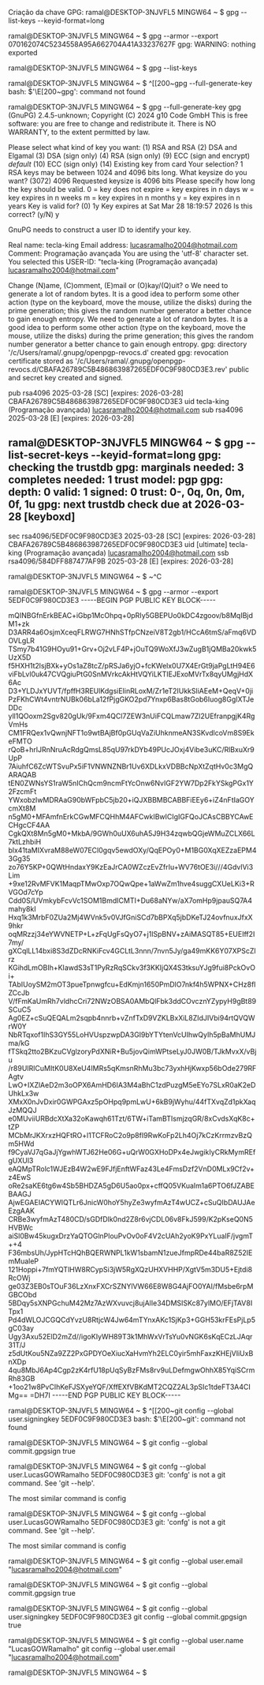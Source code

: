 Criação da chave GPG:
ramal@DESKTOP-3NJVFL5 MINGW64 ~
$ gpg --list-keys --keyid-format=long

ramal@DESKTOP-3NJVFL5 MINGW64 ~
$ gpg --armor --export 070162074C5234558A95A662704A41A33237627F
gpg: WARNING: nothing exported

ramal@DESKTOP-3NJVFL5 MINGW64 ~
$ gpg --list-keys

ramal@DESKTOP-3NJVFL5 MINGW64 ~
$ ^[[200~gpg --full-generate-key
bash: $'\E[200~gpg': command not found

ramal@DESKTOP-3NJVFL5 MINGW64 ~
$ gpg --full-generate-key
gpg (GnuPG) 2.4.5-unknown; Copyright (C) 2024 g10 Code GmbH
This is free software: you are free to change and redistribute it.
There is NO WARRANTY, to the extent permitted by law.

Please select what kind of key you want:
   (1) RSA and RSA
   (2) DSA and Elgamal
   (3) DSA (sign only)
   (4) RSA (sign only)
   (9) ECC (sign and encrypt) *default*
  (10) ECC (sign only)
  (14) Existing key from card
Your selection? 1
RSA keys may be between 1024 and 4096 bits long.
What keysize do you want? (3072) 4096
Requested keysize is 4096 bits
Please specify how long the key should be valid.
         0 = key does not expire
      <n>  = key expires in n days
      <n>w = key expires in n weeks
      <n>m = key expires in n months
      <n>y = key expires in n years
Key is valid for? (0) 1y
Key expires at Sat Mar 28 18:19:57 2026
Is this correct? (y/N) y

GnuPG needs to construct a user ID to identify your key.

Real name: tecla-king
Email address: lucasramalho2004@hotmail.com
Comment: Programação avançada
You are using the 'utf-8' character set.
You selected this USER-ID:
    "tecla-king (Programação avançada) <lucasramalho2004@hotmail.com>"

Change (N)ame, (C)omment, (E)mail or (O)kay/(Q)uit? o
We need to generate a lot of random bytes. It is a good idea to perform
some other action (type on the keyboard, move the mouse, utilize the
disks) during the prime generation; this gives the random number
generator a better chance to gain enough entropy.
We need to generate a lot of random bytes. It is a good idea to perform
some other action (type on the keyboard, move the mouse, utilize the
disks) during the prime generation; this gives the random number
generator a better chance to gain enough entropy.
gpg: directory '/c/Users/ramal/.gnupg/openpgp-revocs.d' created
gpg: revocation certificate stored as '/c/Users/ramal/.gnupg/openpgp-revocs.d/CBAFA26789C5B486863987265EDF0C9F980CD3E3.rev'
public and secret key created and signed.

pub   rsa4096 2025-03-28 [SC] [expires: 2026-03-28]
      CBAFA26789C5B486863987265EDF0C9F980CD3E3
uid                      tecla-king (Programação avançada) <lucasramalho2004@hotmail.com>
sub   rsa4096 2025-03-28 [E] [expires: 2026-03-28]


ramal@DESKTOP-3NJVFL5 MINGW64 ~
$ gpg --list-secret-keys --keyid-format=long
gpg: checking the trustdb
gpg: marginals needed: 3  completes needed: 1  trust model: pgp
gpg: depth: 0  valid:   1  signed:   0  trust: 0-, 0q, 0n, 0m, 0f, 1u
gpg: next trustdb check due at 2026-03-28
[keyboxd]
---------
sec   rsa4096/5EDF0C9F980CD3E3 2025-03-28 [SC] [expires: 2026-03-28]
      CBAFA26789C5B486863987265EDF0C9F980CD3E3
uid                 [ultimate] tecla-king (Programação avançada) <lucasramalho2004@hotmail.com>
ssb   rsa4096/584DFF887477AF9B 2025-03-28 [E] [expires: 2026-03-28]


ramal@DESKTOP-3NJVFL5 MINGW64 ~
$ ~^C

ramal@DESKTOP-3NJVFL5 MINGW64 ~
$ gpg --armor --export 5EDF0C9F980CD3E3
-----BEGIN PGP PUBLIC KEY BLOCK-----

mQINBGfnErkBEAC+iGbp1McOhpq+0pRIy5GBEPUo0kDC4zgoov/b8MqIBjdM1+zk
D3ARR4a6OsjmXceqFLRWG7HNhSTfpCNzeiV8T2gb1/HCcA6tmS/aFmq6VDOVLgLR
TSmy7b41G9HOyu91+Grv+Oj2vLF4P+jOuTQ9WoXfJ3wZugB1jQMBa20kwk5UzX5D
f5HXH1t2lsjBXk+yOs1aZ8tcZ/pRSJa6yjO+fcKWelx0U7X4ErGt9jaPgLtH94E6
viFbLvl0uk47CVQgiuPtG0SnMVrkcAkHtVQYiLKTIEJExoMVrTx8qyUMgjHdX6Ac
D3+YLDJxYUVT/fpffH3REUlKdgsiEIinRLoxM/Zr1eT2IUkkSliAEeM+QeqV+0ji
PzFKhCWt4vntrNUBk06bLa12fPjgGKO2pd7Ynxp6Bas8tGob6Iuog8GgIXTJeDDc
yll1QOoxm2Sgv820gUk/9Fxm4QCl7ZEW3nUiFCQLmaw7Zl2UEfranpgjK4RgVmHs
CM1FRQex1vQwnjNFT1o9wtBAjBf0pGUqVaZiUhknmeAN3SKvdlcoVm8S9EkeFMTO
rQoB+hrlJRnNruAcRdgQmsL85qU97rkDYb49PUcJOxj4Vibe3uKC/RlBxuXr9UpP
7AiuhfC6ZcWTSvuPx5iF1VNWNZNBr1Uv6XDLkxVDBBcNpXtZqtHv0c3MgQARAQAB
tEN0ZWNsYS1raW5nIChQcm9ncmFtYcOnw6NvIGF2YW7Dp2FkYSkgPGx1Y2FzcmFt
YWxobzIwMDRAaG90bWFpbC5jb20+iQJXBBMBCABBFiEEy6+iZ4nFtIaGOYcmXt8M
n5gM0+MFAmfnErkCGwMFCQHhM4AFCwkIBwICIgIGFQoJCAsCBBYCAwECHgcCF4AA
CgkQXt8Mn5gM0+MkbA/9GWh0uUX6uhA5J9H34zqwbQGjeWMuZCLX66L7ktLzhbiH
blx41taMIXvraM88eW07ECl0gqv5ewdOXy/QqEPOy0+M1BG0XqXEZzaEPM43Gg35
zo76Y5KP+0QWtHndaxY9KzEaJrCA0WZczEvZfrIu+WV76tOE3i///4GdvlVi3Lim
+9xe12RvMFVK1MaqpTMwOxp7OQwQpe+1aWwZm1hve4suggCXUeLKi3+RVGOd7cYp
Cdd0S/UVmkybFcvVc1SOM1BmdICMTI+Du68aNYw/aX7omHp9jpauSQ7A4mahy8kI
Hxq1k3MrbF0ZUa2Mj4WVnk5v0VJfGniSCd7bBPXq5jbDKeTJ24ovfnuxJfxX9hkr
oqMRzzj34eYWVNETP+L+zFqUgFsQyO7+j1lSpBNV+zAiMASQT85+EUEIff2I7my/
gXCqlLL14bxi8S3dZDcRNKiFcv4GCLtL3nnn/7nvn5Jy/ga49mKK6Y07XPScZlrz
KGihdLmOBIh+KIawdS3sT1PyRzRqSCkv3f3KKIjQX4S3tksuYJg9fui8PckOvOi+
TAbIUoySM2mOT3pueTpnwgfcu+EdKmjn1650PmDlO7nkf4h5WPNX+CHz8flZCcJb
V/fFmKaUmRh7vldhcCri72NWzOBSA0AMbQlFbk3ddCOvcznYZypyH9gBt89SCuC5
Ag0EZ+cSuQEQALm2sqpb4nnrb+vZnfTxD9VZKLBxXiL8ZIdJIVbi94rtQVQWrW0Y
NbRTqxof1IhS3GY55LoHVUspzwpDA3GI9bYTYtenVcUIhwQyIh5pBaMhUMJma/kG
fTSkq2tto2BKzuCVglzoryPdXNiR+Bu5jovQimWPtseLyJ0JW0B/TJkMvxX/vBju
/r89UIRlCuMItK0U8XeU4IMRs5qKmsnRhMu3bc73yxhHjKwxp56bOde279RFAgtv
LwO+IXZlAeD2m3oOPX6AmHD6IA3M4aBhC1zdPuzgM5eEYo7SLxR0aK2eDUhkLx3w
XMxX0nJvDxir0GWPGAxz5pOHpq9pmLwU+6kB9jWyhu/44fTXvqZd1pkXaqJzMQQJ
e0MUviiURBdcXtXa32oKawqh61Tzt/6TW+iTamBTIsmjzqGR/8xCvdsXqK8c+tZP
MCbMrJKXrxzHQFtRO+l1TCFRoC2o9p8fI9RwKoFp2Lh4Oj7kCzKrrmzvBzQm5HWd
f9CyaVJ7qGaJjYgwhWTJ62He06G+uQrW0GXHoDPx4eJwgikIyCRkMymREfgUXUl3
eAQMpTRolc1WJEzB4W2wE9FJfjEnftWFaz43Le4FmsDzf2VnD0MLx9Cf2v+z4EwS
oRe2saKE6tg6w4Sb5BHDZA5gD6U5ao0px+cffQ05VKuaIm1a6PTO6fJZABEBAAGJ
AjwEGAEIACYWIQTLr6JnicW0hoY5hyZe3wyfmAzT4wUCZ+cSuQIbDAUJAeEzgAAK
CRBe3wyfmAzT480CD/sGDfDlk0nd2Z8r6vjCDL06v8FkJ599/K2pKseQ0N5HVBWc
aiSl0Bw45kugxDrzYaQTOGlnPlouPvOv0oF4V2cUAh2yoK9PxYLuaIF/jvgmT++4
F36mbsUh/JypHTcHQhBQERWNPL1kW1sbamN1zueJfmpRDe44baR8Z52IEmMualeP
121Hoppi+7fmYQTlHW8RCypSi3jW5RgXQzUHXVHHP/XgtV5m3DU5+Ejtdi8RcOWj
ge03Z3EB0sTOuF36LzXnxFXCrSZNYlVW66E8W8G4AjFO0YAI/fMsbe6rpMGBCObd
5BDqy5sXNPGchuM42Mz7AzWXvuvcj8ujAlIe34DMSISKc87ylMO/EFjTAV8ITpx1
Pd4dWLOJCGQCdYvzU8RtjcW4Jw64mTYnxAKc1SjKp3+GGH53krFEsPjLp5gC03ay
Ugy3Axu52ElD2mZd//igoKIyWH89T3k1MhWxVrTsYu0vNGK6sKqECzLJAqr31T/J
z5dUtKou5NZa9ZZ2PxGPDYOeXiucXaHvmYh2ELC0yir5mhFaxzKHEjVIiUxBnXDp
4qu8MbJ6Ap4Cgp2zK4rfU18pUqSyBzFMs8rv9uLDefmgwOhhX85YqiSCrmRh83GB
+1oo21w8PvCIhKeFJSXyeYQF/XffEXfVBKdMT2CQZ2AL3pSIc1tdeFT3A4CIMg==
=DH7I
-----END PGP PUBLIC KEY BLOCK-----

ramal@DESKTOP-3NJVFL5 MINGW64 ~
$ ^[[200~git config --global user.signingkey 5EDF0C9F980CD3E3
bash: $'\E[200~git': command not found

ramal@DESKTOP-3NJVFL5 MINGW64 ~
$ git config --global commit.gpgsign true

ramal@DESKTOP-3NJVFL5 MINGW64 ~
$ git confg --global user.LucasGOWRamalho 5EDF0C980CD3E3
git: 'confg' is not a git command. See 'git --help'.

The most similar command is
        config

ramal@DESKTOP-3NJVFL5 MINGW64 ~
$ git confg --global user.LucasGOWRamalho 5EDF0C980CD3E3
git: 'confg' is not a git command. See 'git --help'.

The most similar command is
        config

ramal@DESKTOP-3NJVFL5 MINGW64 ~
$ git config --global user.email "lucasramalho2004@hotmail.com"

ramal@DESKTOP-3NJVFL5 MINGW64 ~
$ git config --global commit.gpgsign true

ramal@DESKTOP-3NJVFL5 MINGW64 ~
$ git config --global user.signingkey 5EDF0C9F980CD3E3
git config --global commit.gpgsign true

ramal@DESKTOP-3NJVFL5 MINGW64 ~
$ git config --global user.name "LucasGOWRamalho"
git config --global user.email "lucasramalho2004@hotmail.com"

ramal@DESKTOP-3NJVFL5 MINGW64 ~
$
